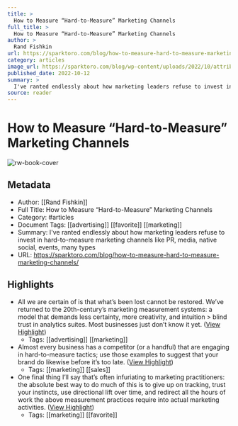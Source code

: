 ```yaml
---
title: >
  How to Measure “Hard-to-Measure” Marketing Channels
full_title: >
  How to Measure “Hard-to-Measure” Marketing Channels
author: >
  Rand Fishkin
url: https://sparktoro.com/blog/how-to-measure-hard-to-measure-marketing-channels/
category: articles
image_url: https://sparktoro.com/blog/wp-content/uploads/2022/10/attribution-comic2.gif
published_date: 2022-10-12
summary: >
  I've ranted endlessly about how marketing leaders refuse to invest in hard-to-measure marketing channels like PR, media, native social, events, many types
source: reader
---
```

# How to Measure “Hard-to-Measure” Marketing Channels

![rw-book-cover](https://sparktoro.com/blog/wp-content/uploads/2022/10/attribution-comic2.gif)

## Metadata
- Author: [[Rand Fishkin]]
- Full Title: How to Measure “Hard-to-Measure” Marketing Channels
- Category: #articles
- Document Tags: [[advertising]] [[favorite]] [[marketing]] 
- Summary: I've ranted endlessly about how marketing leaders refuse to invest in hard-to-measure marketing channels like PR, media, native social, events, many types
- URL: https://sparktoro.com/blog/how-to-measure-hard-to-measure-marketing-channels/

## Highlights
- All we are certain of is that what’s been lost cannot be restored. We’ve returned to the 20th-century’s marketing measurement systems: a model that demands less certainty, more creativity, and intuition > blind trust in analytics suites. Most businesses just don’t know it yet. ([View Highlight](https://read.readwise.io/read/01h1bk2h0pr7729nmqk8t52jsh))
    - Tags: [[advertising]] [[marketing]] 
- Almost every business has a competitor (or a handful) that are engaging in hard-to-measure tactics; use those examples to suggest that your brand do likewise before it’s too late. ([View Highlight](https://read.readwise.io/read/01h1bkkz7ebgpcw0dz69krs3dy))
    - Tags: [[marketing]] [[sales]] 
- One final thing I’ll say that’s often infuriating to marketing practitioners: the absolute best way to do much of this is to give up on tracking, trust your instincts, use directional lift over time, and redirect all the hours of work the above measurement practices require into actual marketing activities. ([View Highlight](https://read.readwise.io/read/01h1bknz7tgxjdx9zw4mr67w2e))
    - Tags: [[marketing]] [[favorite]] 


